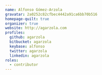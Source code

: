 ```yaml
---
name: Alfonso Gómez-Arzola
gravatar: 2a0252c82cfbec4442a91ca6bb70b516
homepage-quilt: true
organizer: true
website: http://agarzola.com
profiles:
  github: agarzola
  bitbucket: agarzola
  keybase: alfonso
  twitter: agarzola
  linkedin: agarzola
roles:
  - contributor
---
```


